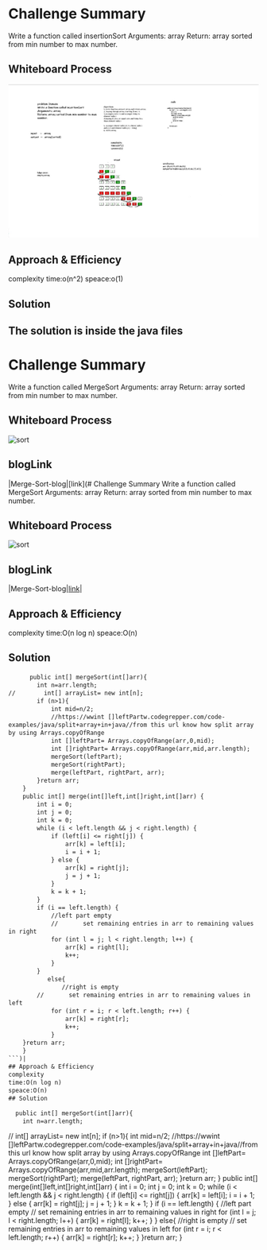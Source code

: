 # Challenge Summary
Write a function called insertionSort Arguments: array Return: array sorted from min number to max number.
## Whiteboard Process
![code26](codech26.jpg)
## Approach & Efficiency
complexity time:o(n^2) speace:o(1)
## Solution
The solution is inside the java files
-------------------------------------------------------------------------------------
# Challenge Summary
Write a function called MergeSort
Arguments: array
Return: array sorted from min number to max number.
## Whiteboard Process
![sort](code27.PNG)
## blogLink
|Merge-Sort-blog|[link](# Challenge Summary
Write a function called MergeSort
Arguments: array
Return: array sorted from min number to max number.
## Whiteboard Process
![sort](code27.PNG)
## blogLink
|Merge-Sort-blog|[link](blog27.md)|
## Approach & Efficiency
complexity
time:O(n log n)
speace:O(n)
## Solution
```
      public int[] mergeSort(int[]arr){
        int n=arr.length;
//        int[] arrayList= new int[n];
        if (n>1){
            int mid=n/2;
            //https://wwint []leftPartw.codegrepper.com/code-examples/java/split+array+in+java//from this url know how split array by using Arrays.copyOfRange
            int []leftPart= Arrays.copyOfRange(arr,0,mid);
            int []rightPart= Arrays.copyOfRange(arr,mid,arr.length);
            mergeSort(leftPart);
            mergeSort(rightPart);
            merge(leftPart, rightPart, arr);
        }return arr;
    }
    public int[] merge(int[]left,int[]right,int[]arr) {
        int i = 0;
        int j = 0;
        int k = 0;
        while (i < left.length && j < right.length) {
            if (left[i] <= right[j]) {
                arr[k] = left[i];
                i = i + 1;
            } else {
                arr[k] = right[j];
                j = j + 1;
            }
            k = k + 1;
        }
        if (i == left.length) {
            //left part empty
            //       set remaining entries in arr to remaining values in right
            for (int l = j; l < right.length; l++) {
                arr[k] = right[l];
                k++;
            }
        }
           else{
               //right is empty
        //       set remaining entries in arr to remaining values in left
            for (int r = i; r < left.length; r++) {
                arr[k] = right[r];
                k++;
            }
    }return arr;
    }
```)|
## Approach & Efficiency
complexity
time:O(n log n)
speace:O(n)
## Solution
```
      public int[] mergeSort(int[]arr){
        int n=arr.length;
//        int[] arrayList= new int[n];
        if (n>1){
            int mid=n/2;
            //https://wwint []leftPartw.codegrepper.com/code-examples/java/split+array+in+java//from this url know how split array by using Arrays.copyOfRange
            int []leftPart= Arrays.copyOfRange(arr,0,mid);
            int []rightPart= Arrays.copyOfRange(arr,mid,arr.length);
            mergeSort(leftPart);
            mergeSort(rightPart);
            merge(leftPart, rightPart, arr);
        }return arr;
    }
    public int[] merge(int[]left,int[]right,int[]arr) {
        int i = 0;
        int j = 0;
        int k = 0;
        while (i < left.length && j < right.length) {
            if (left[i] <= right[j]) {
                arr[k] = left[i];
                i = i + 1;
            } else {
                arr[k] = right[j];
                j = j + 1;
            }
            k = k + 1;
        }
        if (i == left.length) {
            //left part empty
            //       set remaining entries in arr to remaining values in right
            for (int l = j; l < right.length; l++) {
                arr[k] = right[l];
                k++;
            }
        }
           else{
               //right is empty
        //       set remaining entries in arr to remaining values in left
            for (int r = i; r < left.length; r++) {
                arr[k] = right[r];
                k++;
            }
    }return arr;
    }
```